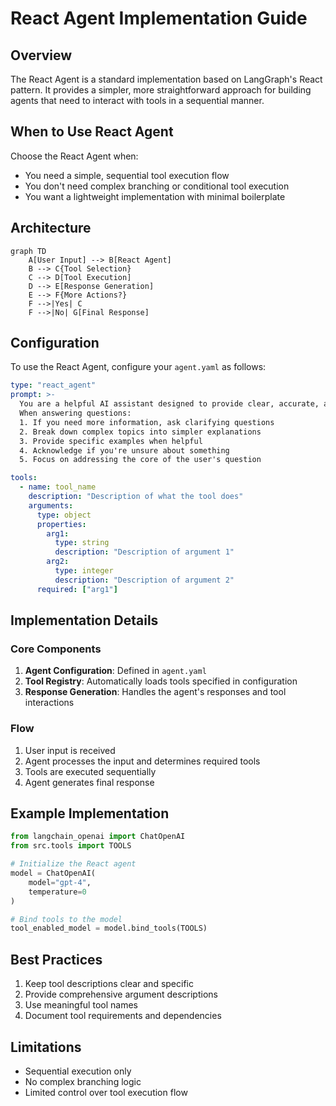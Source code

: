 # React Agent Implementation Guide

## Overview

The React Agent is a standard implementation based on LangGraph's React pattern. It provides a simpler, more straightforward approach for building agents that need to interact with tools in a sequential manner.

## When to Use React Agent

Choose the React Agent when:

- You need a simple, sequential tool execution flow
- You don't need complex branching or conditional tool execution
- You want a lightweight implementation with minimal boilerplate

## Architecture

```mermaid
graph TD
    A[User Input] --> B[React Agent]
    B --> C{Tool Selection}
    C --> D[Tool Execution]
    D --> E[Response Generation]
    E --> F{More Actions?}
    F -->|Yes| C
    F -->|No| G[Final Response]
```

## Configuration

To use the React Agent, configure your `agent.yaml` as follows:

```yaml
type: "react_agent"
prompt: >-
  You are a helpful AI assistant designed to provide clear, accurate, and relevant responses.
  When answering questions:
  1. If you need more information, ask clarifying questions
  2. Break down complex topics into simpler explanations
  3. Provide specific examples when helpful
  4. Acknowledge if you're unsure about something
  5. Focus on addressing the core of the user's question

tools:
  - name: tool_name
    description: "Description of what the tool does"
    arguments:
      type: object
      properties:
        arg1:
          type: string
          description: "Description of argument 1"
        arg2:
          type: integer
          description: "Description of argument 2"
      required: ["arg1"]
```

## Implementation Details

### Core Components

1. **Agent Configuration**: Defined in `agent.yaml`
2. **Tool Registry**: Automatically loads tools specified in configuration
3. **Response Generation**: Handles the agent's responses and tool interactions

### Flow

1. User input is received
2. Agent processes the input and determines required tools
3. Tools are executed sequentially
4. Agent generates final response

## Example Implementation

```python
from langchain_openai import ChatOpenAI
from src.tools import TOOLS

# Initialize the React agent
model = ChatOpenAI(
    model="gpt-4",
    temperature=0
)

# Bind tools to the model
tool_enabled_model = model.bind_tools(TOOLS)
```

## Best Practices

1. Keep tool descriptions clear and specific
2. Provide comprehensive argument descriptions
3. Use meaningful tool names
4. Document tool requirements and dependencies

## Limitations

- Sequential execution only
- No complex branching logic
- Limited control over tool execution flow

